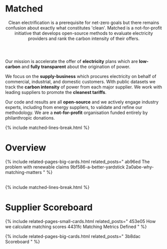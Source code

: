# Matched

<header><p class="post-desc fw-light mb-4">
Clean electrification is a prerequisite for net-zero goals but there remains confusion about exactly what constitutes 'clean'.
Matched is a not-for-profit initiative that develops open-source methods to evaluate electricity providers and rank the carbon intensity of their offers.
</p></header>

Our mission is accelerate the offer of **electricity** plans which are **low-carbon** and **fully transparent** about the origination of power.

We focus on the **supply-business** which procures electricity on behalf of commercial, industrial, and domestic customers. With public datasets we track the **carbon intensity** of power from each major supplier. We work with leading suppliers to promote the **cleanest tariffs**.

  Our code and results are all **open-source** and we actively engage industry experts, including from energy suppliers, to validate and refine our methodology. We are a **not-for-profit** organisation funded entirely by philanthropic donations.


{% include matched-lines-break.html %}

# Overview
{% include related-pages-big-cards.html related_posts="
  ab96ed The problem with renewable claims
  9bf586-a-better-yardstick
  2a0abe-why-matching-matters
" %}

<br>
{% include matched-lines-break.html %}
<br>

# Supplier Scoreboard
{% include related-pages-small-cards.html related_posts="
  453e05 How we calculate matching scores
  4431fc Matching Metrics Defined
" %}

{% include related-pages-big-cards.html related_posts="
  3b8dac Scoreboard
" %}

